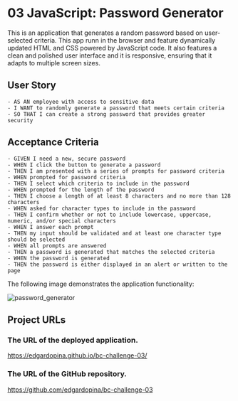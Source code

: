 # 03 JavaScript: Password Generator

This is an application that generates a random password based on user-selected criteria. This app runn in the browser and feature dynamically updated HTML and CSS powered by JavaScript code. It also features a clean and polished user interface and it is responsive, ensuring that it adapts to multiple screen sizes.

## User Story

```
- AS AN employee with access to sensitive data
- I WANT to randomly generate a password that meets certain criteria
- SO THAT I can create a strong password that provides greater security
```

## Acceptance Criteria

```
- GIVEN I need a new, secure password
- WHEN I click the button to generate a password
- THEN I am presented with a series of prompts for password criteria
- WHEN prompted for password criteria
- THEN I select which criteria to include in the password
- WHEN prompted for the length of the password
- THEN I choose a length of at least 8 characters and no more than 128 characters
- WHEN asked for character types to include in the password
- THEN I confirm whether or not to include lowercase, uppercase, numeric, and/or special characters
- WHEN I answer each prompt
- THEN my input should be validated and at least one character type should be selected
- WHEN all prompts are answered
- THEN a password is generated that matches the selected criteria
- WHEN the password is generated
- THEN the password is either displayed in an alert or written to the page
```

The following image demonstrates the application functionality:

![password_generator](https://user-images.githubusercontent.com/51863009/129141192-cc0229fb-539f-4f5e-96af-bc1fe1e932b5.jpg)

## Project URLs

### The URL of the deployed application.

https://edgardopina.github.io/bc-challenge-03/

### The URL of the GitHub repository.

https://github.com/edgardopina/bc-challenge-03
